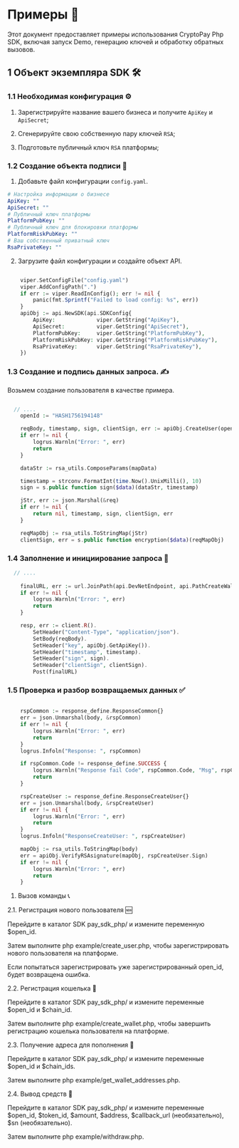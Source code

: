 # Примеры 📝

Этот документ предоставляет примеры использования CryptoPay Php SDK, включая запуск Demo, генерацию ключей и обработку обратных вызовов.

## 1 Объект экземпляра SDK 🛠️

### 1.1 Необходимая конфигурация ⚙️

1. Зарегистрируйте название вашего бизнеса и получите `ApiKey` и `ApiSecret`;

2. Сгенерируйте свою собственную пару ключей `RSA`;

3. Подготовьте публичный ключ `RSA` платформы;

### 1.2 Создание объекта подписи 🔏

1. Добавьте файл конфигурации `config.yaml`.

```yaml
# Настройка информации о бизнесе
ApiKey: ""
ApiSecret: ""
# Публичный ключ платформы
PlatformPubKey: ""
# Публичный ключ для блокировки платформы
PlatformRiskPubKey: ""
# Ваш собственный приватный ключ
RsaPrivateKey: ""
```

2. Загрузите файл конфигурации и создайте объект API.

```php

	viper.SetConfigFile("config.yaml")
	viper.AddConfigPath(".")
	if err := viper.ReadInConfig(); err != nil {
		panic(fmt.Sprintf("Failed to load config: %s", err))
	}
	apiObj := api.NewSDK(api.SDKConfig{
		ApiKey:             viper.GetString("ApiKey"),
		ApiSecret:          viper.GetString("ApiSecret"),
		PlatformPubKey:     viper.GetString("PlatformPubKey"),
		PlatformRiskPubKey: viper.GetString("PlatformRiskPubKey"),
		RsaPrivateKey:      viper.GetString("RsaPrivateKey"),
	})

```

### 1.3 Создание и подпись данных запроса. ✍️

Возьмем создание пользователя в качестве примера.

```php

  // ....
	openId := "HASH1756194148"

	reqBody, timestamp, sign, clientSign, err := apiObj.CreateUser(openId)
	if err != nil {
		logrus.Warnln("Error: ", err)
		return
	}

```

```php
    dataStr := rsa_utils.ComposeParams(mapData)

	timestamp = strconv.FormatInt(time.Now().UnixMilli(), 10)
	sign = s.public function sign($data)(dataStr, timestamp)

	jStr, err := json.Marshal(&req)
	if err != nil {
		return nil, timestamp, sign, clientSign, err
	}

	reqMapObj := rsa_utils.ToStringMap(jStr)
	clientSign, err = s.public function encryption($data)(reqMapObj)
```

### 1.4 Заполнение и инициирование запроса 🚀

```php
  // ....
	
	finalURL, err := url.JoinPath(api.DevNetEndpoint, api.PathCreateWallet)
	if err != nil {
		logrus.Warnln("Error: ", err)
		return
	}

	resp, err := client.R().
		SetHeader("Content-Type", "application/json").
		SetBody(reqBody).
		SetHeader("key", apiObj.GetApiKey()).
		SetHeader("timestamp", timestamp).
		SetHeader("sign", sign).
		SetHeader("clientSign", clientSign).
		Post(finalURL)

```

### 1.5 Проверка и разбор возвращаемых данных ✅

```php

	rspCommon := response_define.ResponseCommon{}
	err = json.Unmarshal(body, &rspCommon)
	if err != nil {
		logrus.Warnln("Error: ", err)
		return
	}
	logrus.Infoln("Response: ", rspCommon)

	if rspCommon.Code != response_define.SUCCESS {
		logrus.Warnln("Response fail Code", rspCommon.Code, "Msg", rspCommon.Msg)
		return
	}

	rspCreateUser := response_define.ResponseCreateUser{}
	err = json.Unmarshal(body, &rspCreateUser)
	if err != nil {
		logrus.Warnln("Error: ", err)
		return
	}
	logrus.Infoln("ResponseCreateUser: ", rspCreateUser)

	mapObj := rsa_utils.ToStringMap(body)
	err = apiObj.VerifyRSAsignature(mapObj, rspCreateUser.Sign)
	if err != nil {
		logrus.Warnln("Error: ", err)
		return
	}

```

1. Вызов команды 📞

2.1. Регистрация нового пользователя 🆕

Перейдите в каталог SDK pay_sdk_php/ и измените переменную $open_id.

Затем выполните php  example/create_user.php, чтобы зарегистрировать нового пользователя на платформе.

Если попытаться зарегистрировать уже зарегистрированный open_id, будет возвращена ошибка.

2.2. Регистрация кошелька 💼

Перейдите в каталог SDK pay_sdk_php/ и измените переменные $open_id и $chain_id.

Затем выполните php  example/create_wallet.php, чтобы завершить регистрацию кошелька пользователя на платформе.

2.3. Получение адреса для пополнения 📍

Перейдите в каталог SDK pay_sdk_php/ и измените переменные $open_id и $chain_ids.

Затем выполните php  example/get_wallet_addresses.php.

2.4. Вывод средств 💸

Перейдите в каталог SDK pay_sdk_php/ и измените переменные $open_id, $token_id, $amount, $address, $callback_url (необязательно), $sn (необязательно).

Затем выполните php  example/withdraw.php.